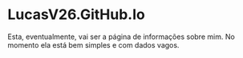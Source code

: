 # LucasV26.GitHub.Io

Esta, eventualmente, vai ser a página de informações sobre mim. 
No momento ela está bem simples e com dados vagos.

